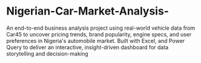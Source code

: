 # Nigerian-Car-Market-Analysis-
An end-to-end business analysis project using real-world vehicle data from Car45 to uncover pricing trends, brand popularity, engine specs, and user preferences in Nigeria's automobile market. Built with Excel, and Power Query to deliver an interactive, insight-driven dashboard for data storytelling and decision-making

